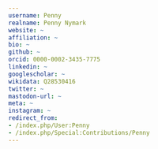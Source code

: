 ```yaml
---
username: Penny
realname: Penny Nymark
website: ~
affiliation: ~
bio: ~
github: ~
orcid: 0000-0002-3435-7775
linkedin: ~
googlescholar: ~
wikidata: Q28530416
twitter: ~
mastodon-url: ~
meta: ~
instagram: ~
redirect_from:
- /index.php/User:Penny
- /index.php/Special:Contributions/Penny
---
```


